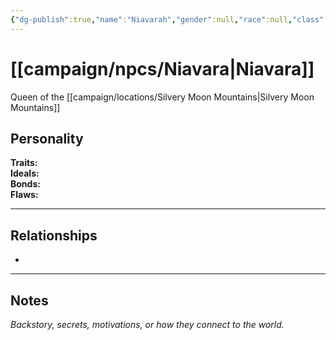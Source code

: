 ```yaml
---
{"dg-publish":true,"name":"Niavarah","gender":null,"race":null,"class":null,"level":null,"alignment":null,"background":null,"role":null,"status":null,"current_location":null,"faction":null,"affiliation":null,"first_appearance":null,"description":null,"tags":["character","npc"],"permalink":"/campaign/npcs/niavara/","dgPassFrontmatter":true,"noteIcon":"","created":"2025-10-26T19:34:17.601-07:00","updated":"2025-10-27T13:38:38.804-07:00"}
---
```


# [[campaign/npcs/Niavara\|Niavara]]
Queen of the [[campaign/locations/Silvery Moon Mountains\|Silvery Moon Mountains]] 
## Personality
**Traits:**  
**Ideals:**  
**Bonds:**  
**Flaws:**  

---

## Relationships
- 

---

## Notes
*Backstory, secrets, motivations, or how they connect to the world.*